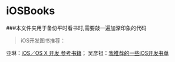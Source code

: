 # iOSBooks



###本文件夹用于备份平时看书时,需要敲一遍加深印象的代码
>iOS开发图书推荐：
>
亚琳：[iOS／OS X 开发 参考书籍](http://www.jianshu.com/p/63c0bb5f30a0)； 吴彦祖：[我推荐的一些iOS开发书单](http://www.jianshu.com/p/2fa080673842)

<!--##进度
＊ 《iOS Core Animation Advanced Techniques》
＊ 《Effective Objective-C》 
＊ 《iOS Programming Pushing The Limits》 
＊ 《Swifter - 100 个 Swift 必备 tips》 
＊ 《The Swift Programming Language》 -->